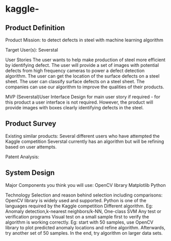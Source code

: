 # kaggle-
## Product Definition
  Product Mission: to detect defects in steel with machine learning algorithm
  
  Target User(s): Severstal
  
  User Stories
  The user wants to help make production of steel more efficient by identifying defect.
  The user will provide a set of images with potential defects from high frequency cameras to power a defect detection      algorithm.
  The user can get the location of the surface defects on a steel sheet.
  The user can classify surface defects on a steel sheet.
  The companies can use our algorithm to  improve the qualities of their products.
  
  MVP
  (Severstal)User Interface Design for main user story if required - for this product a user interface is not required.   However, the product will provide images with boxes clearly identifying defects in the steel.
  
 ## Product Survey 
  Existing similar products:
  Several different users who have attempted the Kaggle competition
  Severstal currently has an algorithm but will be refining based on user attempts.
  
  Patent Analysis:

## System Design
  Major Components you think you will use:
    OpenCV library
    Matplotlib
    Python

  Technology Selection and reason behind selection including comparisons:
    OpenCV library is widely used and supported.
    Python is one of the languages required by the Kaggle competition
    Different algorithm. Eg: Anomaly detection,k-nearest neighbors/k-NN, One-class SVM 
    Any test or verification programs
    Visual test on a small sample first to verify the algorithm is working correctly. Eg: start with 50 samples, use OpenCV       library to plot predicted anomaly locations and refine algorithm. Afterwards, try another set of 50 samples. In the end,       try algorithm on larger data sets.


